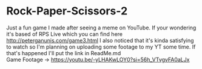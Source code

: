 # Rock-Paper-Scissors-2
Just a fun game I made after seeing a meme on YouTube. If your wondering it's based of RPS Live which you can find here http://peterganunis.com/game3.html  I also noticed that it's kinda satisfying to watch so I'm planning on uploading some footage to my YT some time. If that's happened I'll put the link in ReadMe.md
<br>
Game Footage -> https://youtu.be/-yLHAKwLOY0?si=56h_VTvgvFA0aLJx
